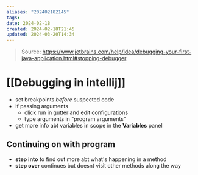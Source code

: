 ```yaml
---
aliases: "202402182145"
tags: 
date: 2024-02-18
created: 2024-02-18T21:45
updated: 2024-03-20T14:34
---
```

> Source: https://www.jetbrains.com/help/idea/debugging-your-first-java-application.html#stopping-debugger
# [[Debugging in intellij]]
- set breakpoints *before* suspected code
- if passing arguments
	- click run in gutter and edit configurations
	- type arguments in "program arguments"
- get more info abt variables in scope in the **Variables** panel

## Continuing on with program
- **step into** to find out more abt what's happening in a method
- **step over** continues but doesnt visit other methods along the way